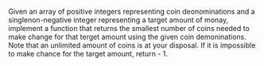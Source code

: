 Given an array of positive integers representing coin deonominations and a singlenon-negative integer representing a target amount of monay, implement a function that returns the smallest number of coins needed to make change for that terget amount using the given coin demoninations. Note that an unlimited amount of coins is at your disposal. If it is impossible to make chance for the target amount, return - 1.